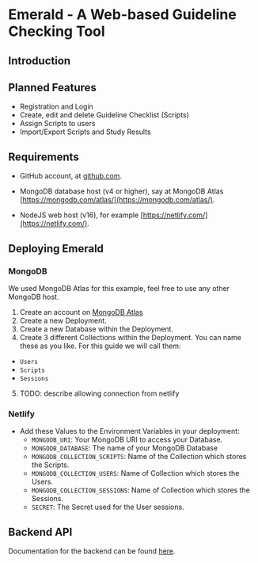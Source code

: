 # Emerald - A Web-based Guideline Checking Tool

## Introduction

## Planned Features

- Registration and Login
- Create, edit and delete Guideline Checklist (Scripts)
- Assign Scripts to users
- Import/Export Scripts and Study Results

## Requirements

- GitHub account, at [github.com](https://github.com/).

- MongoDB database host (v4 or higher), say at MongoDB Atlas
  [https://mongodb.com/atlas/](https://mongodb.com/atlas/).

- NodeJS web host (v16), for example [https://netlify.com/](https://netlify.com/).

## Deploying Emerald

### MongoDB

We used MongoDB Atlas for this example, feel free to use any other MongoDB host.

1. Create an account on [MongoDB Atlas](https://mongodb.com/atlas/)
2. Create a new Deployment.
3. Create a new Database within the Deployment.
4. Create 3 different Collections within the Deployment. You can name these as
   you like. For this guide we will call them:
  - `Users`
  - `Scripts`
  - `Sessions`
5. TODO: describe allowing connection from netlify


### Netlify

- Add these Values to the Environment Variables in your deployment:
  - `MONGODB_URI`: Your MongoDB URI to access your Database.
  - `MONGODB_DATABASE`: The name of your MongoDB Database
  - `MONGODB_COLLECTION_SCRIPTS`: Name of the Collection which stores the
    Scripts.
  - `MONGODB_COLLECTION_USERS`: Name of Collection which stores the Users.
  - `MONGODB_COLLECTION_SESSIONS`: Name of Collection which stores the Sessions.
  - `SECRET`: The Secret used for the User sessions.


## Backend API
Documentation for the backend can be found [here](doc/APIDocumentation.md).